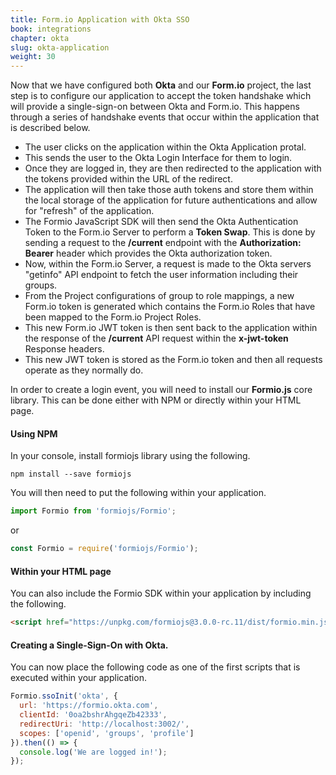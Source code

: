 ```yaml
---
title: Form.io Application with Okta SSO
book: integrations
chapter: okta
slug: okta-application
weight: 30
---
```

Now that we have configured both **Okta** and our **Form.io** project, the last step is to configure our application to accept the token handshake which will provide a single-sign-on between Okta and Form.io. This happens through a series of handshake events that occur within the application that is described below.

 - The user clicks on the application within the Okta Application protal.
 - This sends the user to the Okta Login Interface for them to login.
 - Once they are logged in, they are then redirected to the application with the tokens provided within the URL of the redirect.
 - The application will then take those auth tokens and store them within the local storage of the application for future authentications and allow for "refresh" of the application.
 - The Formio JavaScript SDK will then send the Okta Authentication Token to the Form.io Server to perform a **Token Swap**. This is done by sending a request to the **/current** endpoint with the **Authorization: Bearer** header which provides the Okta authorization token.
 - Now, within the Form.io Server, a request is made to the Okta servers "getinfo" API endpoint to fetch the user information including their groups.
 - From the Project configurations of group to role mappings, a new Form.io token is generated which contains the Form.io Roles that have been mapped to the Form.io Project Roles.
 - This new Form.io JWT token is then sent back to the application within the response of the **/current** API request within the **x-jwt-token** Response headers.
 - This new JWT token is stored as the Form.io token and then all requests operate as they normally do.
 
In order to create a login event, you will need to install our **Formio.js** core library. This can be done either with NPM or directly within your HTML page.

#### Using NPM
In your console, install formiojs library using the following.

```
npm install --save formiojs
```

You will then need to put the following within your application.

```javascript
import Formio from 'formiojs/Formio';
```

or

```javascript
const Formio = require('formiojs/Formio');
```

#### Within your HTML page
You can also include the Formio SDK within your application by including the following.

```html
<script href="https://unpkg.com/formiojs@3.0.0-rc.11/dist/formio.min.js"></script>
```

#### Creating a Single-Sign-On with Okta.
You can now place the following code as one of the first scripts that is executed within your application.

```javascript
Formio.ssoInit('okta', {
  url: 'https://formio.okta.com',
  clientId: '0oa2bshrAhgqeZb42333',
  redirectUri: 'http://localhost:3002/',
  scopes: ['openid', 'groups', 'profile']
}).then(() => {
  console.log('We are logged in!');
});
```
 
